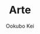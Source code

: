 --- 
slug: "arte"
title: "Arte"
publishdate: "2018-12-26"
src: "https://365manga.net/manga/arte"
author: "Ookubo Kei"
image: "https://data.365manga.net/images/thumbnails/32656-arte.jpg"
tags: ["Action","Adult","Cooking","Drama","Historical","Romance","Seinen"]
chapters: ["Vol.6 Chapter 27: Catarina's Family ","Chapter 26: The Nursemaid ","Chapter 25: Catarina's Banquet ","Chapter 24: The Secret ","Chapter 23: That Little Pest"," Part 2 ","Chapter 22: That Little Pest"," Part 1 ","Chapter 21 ","Chapter 20 ","Chapter 19 ","Chapter 18 ","Chapter 16: The Nobleman Of Venice"," Part 1 ","Chapter 15.5: A Day With Arte (bonus Chapter) ","Vol.3 Chapter 15: The Guild"," Part 3 ","Chapter 14 ","Chapter 13 ","Chapter 12 ","Chapter 11 ","Chapter 10 ","Chapter 9 ","Chapter 8 ","Chapter 7 ","Chapter 6 ","Chapter 5 ","Chapter 4 ","Chapter 3 ","Chapter 2 ","Chapter 1"]
chapterlinks: ["https://365manga.net/arte/chapter-27.html","https://365manga.net/arte/chapter-26.html","https://365manga.net/arte/chapter-25.html","https://365manga.net/arte/chapter-24.html","https://365manga.net/arte/chapter-23.html","https://365manga.net/arte/chapter-22.html","https://365manga.net/arte/chapter-21.html","https://365manga.net/arte/chapter-20.html","https://365manga.net/arte/chapter-19.html","https://365manga.net/arte/chapter-18.html","https://365manga.net/arte/chapter-16.html","https://365manga.net/arte/chapter-15-5.html","https://365manga.net/arte/chapter-15.html","https://365manga.net/arte/chapter-14.html","https://365manga.net/arte/chapter-13.html","https://365manga.net/arte/chapter-12.html","https://365manga.net/arte/chapter-11.html","https://365manga.net/arte/chapter-10.html","https://365manga.net/arte/chapter-9.html","https://365manga.net/arte/chapter-8.html","https://365manga.net/arte/chapter-7.html","https://365manga.net/arte/chapter-6.html","https://365manga.net/arte/chapter-5.html","https://365manga.net/arte/chapter-4.html","https://365manga.net/arte/chapter-3.html","https://365manga.net/arte/chapter-2.html","https://365manga.net/arte/chapter-1.html"]
description: "Firenze, early 16th century. The birthplace of the renaissance era, where art is thriving. In one small corner of this vast city, one sheltered girl’s journey begins. She dreams of becoming an artist, an impossible career for a girl born into a noble family. In those days, art was an exclusively male profession, with woman facing strong discrimination. In spite of these challenges, Arte perseveres with hard work and a positive attitude!"
---